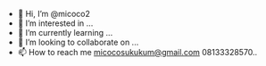 - 👋 Hi, I’m @micoco2
- 👀 I’m interested in ...
- 🌱 I’m currently learning ...
- 💞️ I’m looking to collaborate on ...
- 📫 How to reach me micocosukukum@gmail.com
08133328570..

<!---
micoco2/micoco2 is a ✨ special ✨ repository because its `README.md` (this file) appears on your GitHub profile.
You can click the Preview link to take a look at your changes.
--->

